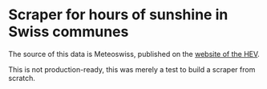 Scraper for hours of sunshine in Swiss communes
==========================================================

The source of this data is Meteoswiss, published on the [website of the HEV](https://www.hev-schweiz.ch/vermieten/nebenkostenabrechnungen/sonnenscheindauer/).

This is not production-ready, this was merely a test to build a scraper from scratch.
